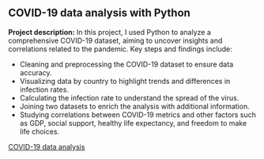 ## COVID-19 data analysis with Python

**Project description:**
In this project, I used Python to analyze a comprehensive COVID-19 dataset, aiming to uncover insights and correlations related to the pandemic. Key steps and findings include:

- Cleaning and preprocessing the COVID-19 dataset to ensure data accuracy.
- Visualizing data by country to highlight trends and differences in infection rates.
- Calculating the infection rate to understand the spread of the virus.
- Joining two datasets to enrich the analysis with additional information.
- Studying correlations between COVID-19 metrics and other factors such as GDP, social support, healthy life expectancy, and freedom to make life choices.

[COVID-19 data analysis](https://github.com/rizsocial/Data-Analysis/blob/main/Python%20Data%20Analysis/Covid-19%20Data%20Analysis/covid19%20data%20analysis%20notebook.ipynb)

